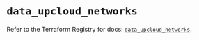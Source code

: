 # `data_upcloud_networks`

Refer to the Terraform Registry for docs: [`data_upcloud_networks`](https://registry.terraform.io/providers/upcloudltd/upcloud/5.10.0/docs/data-sources/networks).
